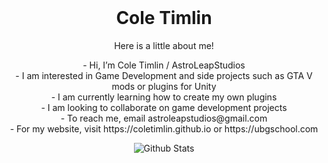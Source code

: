 <br />
<div align="center">

  <h1 align="center">Cole Timlin</h1>

  <p align="center">
    Here is a little about me!
    <br />
  </p></div>
  <div align="center">
- Hi, I’m Cole Timlin / AstroLeapStudios<br/>
- I am interested in Game Development and side projects such as GTA V mods or plugins for Unity<br/>
- I am currently learning how to create my own plugins<br/>
- I am looking to collaborate on game development projects<br/>
- To reach me, email astroleapstudios@gmail.com<br/>
- For my website, visit https://coletimlin.github.io or https://ubgschool.com<br/>
</div>
<p align="center">
   <img src="https://github-readme-stats.vercel.app/api?username=coletimlin&count_private=true&show_icons=true&theme=dark" alt="Github Stats"/>
</p>

